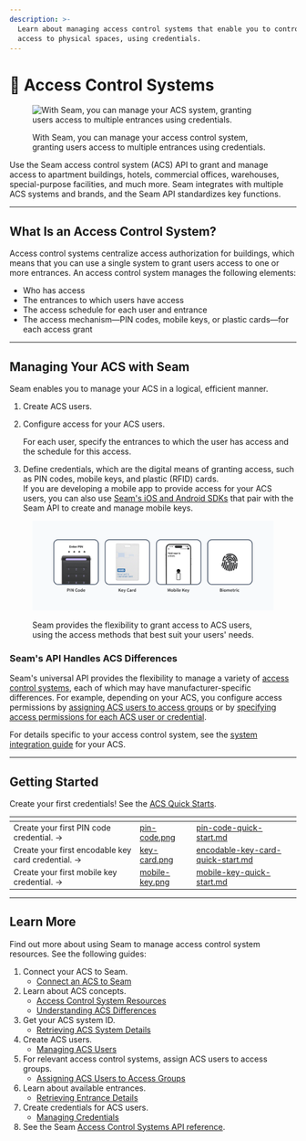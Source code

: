 ```yaml
---
description: >-
  Learn about managing access control systems that enable you to control users'
  access to physical spaces, using credentials.
---
```


# 🏢 Access Control Systems

<figure><img src="../../.gitbook/assets/building-acs-example.png" alt="With Seam, you can manage your ACS system, granting users access to multiple entrances using credentials."><figcaption><p>With Seam, you can manage your access control system, granting users access to multiple entrances using credentials.</p></figcaption></figure>

Use the Seam access control system (ACS) API to grant and manage access to apartment buildings, hotels, commercial offices, warehouses, special-purpose facilities, and much more. Seam integrates with multiple ACS systems and brands, and the Seam API standardizes key functions.

***

## What Is an Access Control System?

Access control systems centralize access authorization for buildings, which means that you can use a single system to grant users access to one or more entrances. An access control system manages the following elements:

* Who has access
* The entrances to which users have access
* The access schedule for each user and entrance
* The access mechanism—PIN codes, mobile keys, or plastic cards—for each access grant

***

## Managing Your ACS with Seam

Seam enables you to manage your ACS in a logical, efficient manner.

1. Create ACS users.
2.  Configure access for your ACS users.

    For each user, specify the entrances to which the user has access and the schedule for this access.
3. Define credentials, which are the digital means of granting access, such as PIN codes, mobile keys, and plastic (RFID) cards.\
   If you are developing a mobile app to provide access for your ACS users, you can also use [Seam's iOS and Android SDKs](../../developer-tools/mobile-sdks/) that pair with the Seam API to create and manage mobile keys.

<figure><img src="../../.gitbook/assets/acs-credential-types.png" alt="Seam provides the flexibility to grant access to ACS users, using the access methods that best suit your users&#x27; needs."><figcaption><p>Seam provides the flexibility to grant access to ACS users, using the access methods that best suit your users' needs.</p></figcaption></figure>

### Seam's API Handles ACS Differences

Seam's universal API provides the flexibility to manage a variety of [access control systems](../../capability-guides/access-systems/connect-an-acs-to-seam/understanding-access-control-system-differences.md), each of which may have manufacturer-specific differences. For example, depending on your ACS, you configure access permissions by [assigning ACS users to access groups](../../capability-guides/access-systems/connect-an-acs-to-seam/understanding-access-control-system-differences.md#access-group-based-access-control-systems) or by [specifying access permissions for each ACS user or credential](../../capability-guides/access-systems/connect-an-acs-to-seam/understanding-access-control-system-differences.md#credential-based-access-control-systems).

For details specific to your access control system, see the [system integration guide](../../device-and-system-integration-guides/overview.md#access-control-systems) for your ACS.

***

## **Getting Started**

Create your first credentials! See the [ACS Quick Starts](../../capability-guides/access-systems/acs-quick-starts/).

<table data-view="cards"><thead><tr><th></th><th data-hidden data-card-cover data-type="files"></th><th data-hidden data-card-target data-type="content-ref"></th></tr></thead><tbody><tr><td>Create your first PIN code credential. →</td><td><a href="../../.gitbook/assets/pin-code.png">pin-code.png</a></td><td><a href="../../capability-guides/access-systems/acs-quick-starts/pin-code-quick-start.md">pin-code-quick-start.md</a></td></tr><tr><td>Create your first encodable key card credential. →</td><td><a href="../../.gitbook/assets/key-card.png">key-card.png</a></td><td><a href="../../capability-guides/access-systems/acs-quick-starts/encodable-key-card-quick-start.md">encodable-key-card-quick-start.md</a></td></tr><tr><td>Create your first mobile key credential. →</td><td><a href="../../.gitbook/assets/mobile-key.png">mobile-key.png</a></td><td><a href="../../capability-guides/access-systems/acs-quick-starts/mobile-key-quick-start.md">mobile-key-quick-start.md</a></td></tr></tbody></table>

***

## Learn More

Find out more about using Seam to manage access control system resources. See the following guides:

1. Connect your ACS to Seam.
   * [Connect an ACS to Seam](../../capability-guides/access-systems/connect-an-acs-to-seam/)
2. Learn about ACS concepts.
   * [Access Control System Resources](../../capability-guides/access-systems/connect-an-acs-to-seam/access-control-system-resources.md)
   * [Understanding ACS Differences](../../capability-guides/access-systems/connect-an-acs-to-seam/understanding-access-control-system-differences.md)
3. Get your ACS system ID.
   * [Retrieving ACS System Details](../../capability-guides/access-systems/connect-an-acs-to-seam/retrieving-acs-system-details.md)
4. Create ACS users.
   * [Managing ACS Users](user-management.md)
5. For relevant access control systems, assign ACS users to access groups.
   * [Assigning ACS Users to Access Groups](../../capability-guides/access-systems/user-management/assigning-users-to-access-groups.md)
6. Learn about available entrances.
   * [Retrieving Entrance Details](../../capability-guides/access-systems/retrieving-entrance-details.md)
7. Create credentials for ACS users.
   * [Managing Credentials](../../capability-guides/access-systems/managing-credentials.md)
8. See the Seam [Access Control Systems API reference](../../api/acs/).
